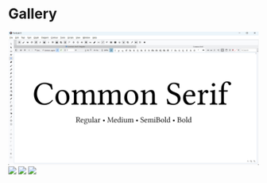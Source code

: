 # Gallery

<img src="https://github.com/StefanPeev/Common-Serif/blob/main/images/CommonSerif_01.jpg" />

<img src="https://github.com/StefanPeev/Common-Serif/blob/main/images/CommonSerif_02.jpg" />

<img src="https://github.com/StefanPeev/Common-Serif/blob/main/images/CommonSerif_03.jpg" />

<img src="https://github.com/StefanPeev/Common-Serif/blob/main/images/CommonSerif_01.mkv" />

